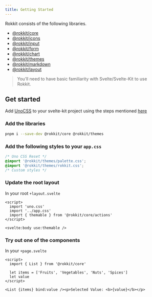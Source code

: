 ```yaml
---
title: Getting Started
---
```


Rokkit consists of the following libraries.

- [@rokkit/core](https://www.npmjs.com/package/@rokkit/core)
- [@rokkit/icons](https://www.npmjs.com/package/@rokkit/icons)
- [@rokkit/input](https://www.npmjs.com/package/@rokkit/input)
- [@rokkit/form](https://www.npmjs.com/package/@rokkit/form)
- [@rokkit/chart](https://www.npmjs.com/package/@rokkit/chart)
- [@rokkit/themes](https://www.npmjs.com/package/@rokkit/themes)
- [@rokkit/markdown](https://www.npmjs.com/package/@rokkit/markdown)
- [@rokkit/layout](https://www.npmjs.com/package/@rokkit/layout)

> You'll need to have basic familiarity with Svelte/Svelte-Kit to use Rokkit.

## Get started

Add [UnoCSS](https://github.com/unocss/unocss) to your svelte-kit project using the steps mentioned [here](https://unocss.dev/integrations/vite#sveltekit)

### Add the libraries

```bash
pnpm i --save-dev @rokkit/core @rokkit/themes
```

### Add the following styles to your `app.css`

```css
/* Uno CSS Reset */
@import '@rokkit/themes/palette.css';
@import '@rokkit/themes/rokkit.css';
/* Custom styles */
```

### Update the root layout

In your root `+layout.svelte`

```svelte
<script>
  import 'uno.css'
  import '../app.css'
  import { themable } from '@rokkit/core/actions'
</script>

<svelte:body use:themable />
```

### Try out one of the components

In your `+page.svelte`

```svelte
<script>
  import { List } from '@rokkit/core'

  let items = ['Fruits', 'Vegetables', 'Nuts', 'Spices']
  let value
</script>

<List {items} bind:value /><p>Selected Value: <b>{value}</b></p>
```
